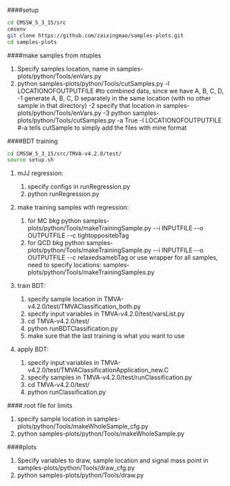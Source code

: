 ####setup
```bash
cd CMSSW_5_3_15/src
cmsenv
git clone https://github.com/zaixingmao/samples-plots.git
cd samples-plots
```

####make samples from ntuples
1. Specify samples location, name in samples-plots/python/Tools/enVars.py
2. python samples-plots/python/Tools/cutSamples.py -l LOCATIONOFOUTPUTFILE
   #to combined data, since we have A, B, C, D,
   -1 generate A, B, C, D separately in the same location (with no other sample in that directory)
   -2 specify that location in samples-plots/python/Tools/enVars.py
   -3 python samples-plots/python/Tools/cutSamples.py -a True -l LOCATIONOFOUTPUTFILE #-a tells cutSample to simply add the files with mine format

####BDT training
```bash
cd CMSSW_5_3_15/src/TMVA-v4.2.0/test/
source setup.sh
```

1) mJJ regression:
    1. specify configs in runRegression.py
    2. python runRegression.py

2) make training samples with regression:
    1. for MC bkg
        python samples-plots/python/Tools/makeTrainingSample.py --i INPUTFILE --o OUTPUTFILE --c tightoppositebTag
    2. for QCD bkg
        python samples-plots/python/Tools/makeTrainingSample.py --i INPUTFILE --o OUTPUTFILE --c relaxedsamebTag
    or use wrapper for all samples, need to specify locations: samples-plots/python/Tools/makeTrainingSamples.py

3) train BDT:
    1. specify sample location in TMVA-v4.2.0/test/TMVAClassification_both.py
    2. specify input variables in TMVA-v4.2.0/test/varsList.py
    3. cd TMVA-v4.2.0/test/
    3. python runBDTClassification.py
    4. make sure that the last training is what you want to use

4) apply BDT:
    1. specify input variables in TMVA-v4.2.0/test/TMVAClassificationApplication_new.C
    2. specify samples in TMVA-v4.2.0/test/runClassification.py
    3. cd TMVA-v4.2.0/test/
    3. python runClassification.py


####.root file for limits
1. specify sample location in samples-plots/python/Tools/makeWholeSample_cfg.py
2. python samples-plots/python/Tools/makeWholeSample.py

####plots
1. Specify variables to draw, sample location and signal mass point in samples-plots/python/Tools/draw_cfg.py
2. python samples-plots/python/Tools/draw.py
